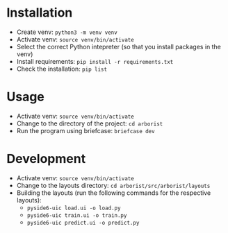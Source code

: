 # Installation
- Create venv: `python3 -m venv venv`
- Activate venv: `source venv/bin/activate`
- Select the correct Python intepreter (so that you install packages in the venv)
- Install requirements: `pip install -r requirements.txt`
- Check the installation: `pip list`

# Usage
- Activate venv: `source venv/bin/activate`
- Change to the directory of the project: `cd arborist`
- Run the program using briefcase: `briefcase dev`

# Development
- Activate venv: `source venv/bin/activate`
- Change to the layouts directory: `cd arborist/src/arborist/layouts`
- Building the layouts (run the following commands for the respective layouts):
  -  `pyside6-uic load.ui -o load.py`
  -  `pyside6-uic train.ui -o train.py`
  -  `pyside6-uic predict.ui -o predict.py`